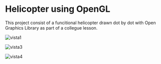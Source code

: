 # Helicopter using OpenGL

This project consist of a funcitional helicopter drawn dot by dot with Open Graphics Library as part of a collegue lesson.

![vista1](https://github.com/BraisIglesias17/helicopter-opengl/assets/91885206/19f9b4f6-4cc7-4152-8a20-cf2996237e44)


![vista3](https://github.com/BraisIglesias17/helicopter-opengl/assets/91885206/af5cafb9-1e26-401c-9b11-d95e8d15c8ef)


![vista4](https://github.com/BraisIglesias17/helicopter-opengl/assets/91885206/45e71aa8-396a-45fa-8d65-1fd8970141df)
